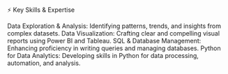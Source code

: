 ⚡ Key Skills & Expertise

Data Exploration & Analysis: Identifying patterns, trends, and insights from complex datasets.
Data Visualization: Crafting clear and compelling visual reports using Power BI and Tableau.
SQL & Database Management: Enhancing proficiency in writing queries and managing databases.
Python for Data Analytics: Developing skills in Python for data processing, automation, and analysis.
